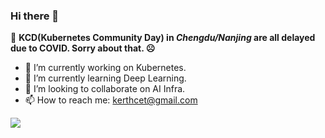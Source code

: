 ### Hi there 👋

📌 **KCD(Kubernetes Community Day) in ***Chengdu/Nanjing*** are all delayed due to COVID. Sorry about that. ☹︎**
<!-- 📌 **We are hiring ***CloudNative/OpenSource*** developers. Please drop me your resume if you‘re interested.** -->

- 🔭 I’m currently working on Kubernetes.
- 🌱 I’m currently learning Deep Learning.
- 👯 I’m looking to collaborate on AI Infra.
- 📫 How to reach me: kerthcet@gmail.com

<a href="http://kerthcet.com">
  <img align="left" src="https://github-readme-stats.vercel.app/api?username=kerthcet&show_icons=true&count_private=true&border_radius=5&theme=vue-dark"/>
</a>

<!-- ### Hi there 👋 ![](https://visitor-badge.glitch.me/badge?page_id=kerthcet.kerthcet) -->
<!-- **字体加粗** -->
<!-- <mark>高亮显示</mark> -->
<!-- <table><tr><td bgcolor="yellow">背景颜色</td></tr></table> -->
<!-- <font color="yellow" face="黑体" size=3>更多格式</font> -->

<!--
**kerthcet/kerthcet** is a ✨ _special_ ✨ repository because its `README.md` (this file) appears on your GitHub profile.

Here are some ideas to get you started:

- 🔭 I’m currently working on ...
- 🌱 I’m currently learning ...
- 👯 I’m looking to collaborate on ...
- 🤔 I’m looking for help with ...
- 💬 Ask me about ...
- 📫 How to reach me: ...
- 😄 Pronouns: ...
- ⚡ Fun fact: ...
-->
